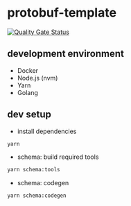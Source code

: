 # protobuf-template

[![Quality Gate Status](https://sonarcloud.io/api/project_badges/measure?project=viqueen_protobuf-template&metric=alert_status)](https://sonarcloud.io/summary/new_code?id=viqueen_protobuf-template)

## development environment

- Docker
- Node.js (nvm)
- Yarn
- Golang

## dev setup

- install dependencies

```bash
yarn
```

- schema: build required tools

```bash
yarn schema:tools
```

- schema: codegen

```bash
yarn schema:codegen
```
